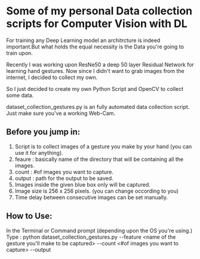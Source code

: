 # Some of my personal Data collection scripts for Computer Vision with DL

For training any Deep Learning model an architrcture is indeed important.But what holds the equal necessity is the Data you're going to train upon.

Recently I was working upon ResNe50 a deep 50 layer Residual Network for learning hand gestures.
Now since I didn't want to grab images from the internet, I decided to collect my own.

So I just decided to create my own Python Script and OpenCV to collect some data.

dataset_collection_gestures.py is an fully automated data collection script. Just make sure you've a working Web-Cam.

## Before you jump in:
  1. Script is to collect images of a gesture you make by your hand (you can use it for anything).
  2. feaure : basically name of the directory that will be containing all the images.
  3. count : #of images you want to capture.
  4. output : path for the output to be saved.
  5. Images inside the given blue box only will be captured.
  6. Image size is 256 x 256 pixels. (you can change occording to you)
  7. Time delay between consecutive images can be set manually.
  
## How to Use:
  In the Terminal or Command prompt (depending upon the OS you're using.)
  Type : 
    python dataset_collection_gestures.py --feature <name of the gesture you'll make to be captured> --count <#of images you       want to capture> --output <where you want to save the output folder>
